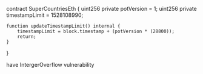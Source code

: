 contract SuperCountriesEth {
    uint256 private potVersion = 1;
    uint256 private timestampLimit = 1528108990;

	function updateTimestampLimit() internal {
		timestampLimit = block.timestamp + (potVersion * (28800));
		return;
	}
}

have IntergerOverflow vulnerability